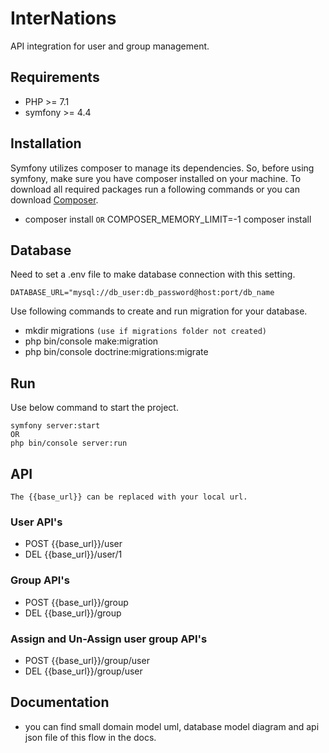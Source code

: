 # InterNations
API integration for user and group management.

## Requirements
- PHP >= 7.1
- symfony >= 4.4

## Installation 
Symfony utilizes composer to manage its dependencies. So, before using symfony, make sure you have composer installed on your machine. To download all required packages run a following commands or you can download [Composer](https://getcomposer.org/doc/00-intro.md).
- composer install `OR` COMPOSER_MEMORY_LIMIT=-1 composer install

## Database
Need to set a .env file to make database connection with this setting.
```
DATABASE_URL="mysql://db_user:db_password@host:port/db_name
```

Use following commands to create and run migration for your database.
- mkdir migrations ```(use if migrations folder not created)```
- php bin/console make:migration
- php bin/console doctrine:migrations:migrate 

## Run
Use below command to start the project.
```
symfony server:start 
OR
php bin/console server:run
```

## API
```text
The {{base_url}} can be replaced with your local url.
```
### User API's
- POST {{base_url}}/user
- DEL {{base_url}}/user/1

### Group API's
- POST {{base_url}}/group
- DEL {{base_url}}/group

### Assign and Un-Assign user group API's
- POST {{base_url}}/group/user
- DEL {{base_url}}/group/user

## Documentation
- you can find small domain model uml, database model diagram and api json file of this flow in the docs.